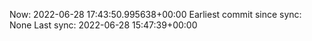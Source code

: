 Now: 2022-06-28 17:43:50.995638+00:00 Earliest commit since sync: None Last sync: 2022-06-28 15:47:39+00:00

